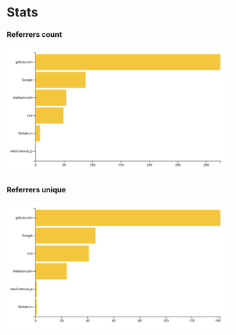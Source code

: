 # Stats

### Referrers count
![referrers count](https://github.com/e2e-boilerplate/stats/blob/master/chart/referrers/count.svg)

### Referrers unique
![referrers unique](https://github.com/e2e-boilerplate/stats/blob/master/chart/referrers/unique.svg)
